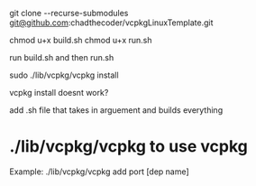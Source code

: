 git clone --recurse-submodules git@github.com:chadthecoder/vcpkgLinuxTemplate.git

chmod u+x build.sh
chmod u+x run.sh

run build.sh and then run.sh

sudo ./lib/vcpkg/vcpkg install

vcpkg install doesnt work?

add .sh file that takes in arguement and builds everything

# ./lib/vcpkg/vcpkg to use vcpkg
Example:
    ./lib/vcpkg/vcpkg add port [dep name]
